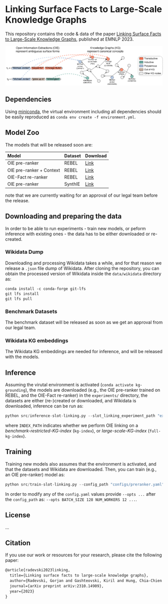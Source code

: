 # Linking Surface Facts to Large-Scale Knowledge Graphs

This repository contains the code & data of the paper [Linking Surface Facts to Large-Scale Knowledge Graphs](https://arxiv.org/abs/2310.14909), published at EMNLP 2023.

![Banner image](data/assets/banner.png)

## Dependencies

Using [miniconda](https://docs.conda.io/projects/miniconda/en/latest/), the virtual environment including all dependencies should be easily reproduced as `conda env create -f environment.yml`.

## Model Zoo

The models that will be released soon are:

| Model | Dataset | Download |
| :--- | :--- | :--- |
| OIE pre-ranker | REBEL | [Link](#) |
| OIE pre-ranker + Context | REBEL | [Link](#) |
| OIE-Fact re-ranker | REBEL | [Link](#) |
| OIE pre-ranker | SynthIE | [Link](#) |

note that we are currently waiting for an approval of our legal team before the release.

## Downloading and preparing the data

In order to be able to run experiments - train new models, or peform inference with existing ones - the data has to be either downloaded or re-created.

### Wikidata Dump

Downloading and processing Wikidata takes a while, and for that reason we release a `.json` file dump of Wikidata. After cloning the repository, you can obtain the processed version of Wikidata inside the `data/wikidata` directory as:

```shell
conda install -c conda-forge git-lfs
git lfs install
git lfs pull
```

### Benchmark Datasets

The benchmark dataset will be released as soon as we get an approval from our legal team.

### Wikidata KG embeddings

The Wikidata KG embeddings are needed for inference, and will be released with the models.

## Inference

Assuming the virutal environment is activated (`conda activate kg-grounding`), the models are downloaded (e.g., the OIE pre-ranker trained on REBEL, and the OIE-Fact re-ranker) in the `experiments/` directory, the datasets are either (re-)created or downloaded, and Wikidata is downloaded, inference can be run as:

```python
python src/inference-slot-linking.py --slot_linking_experiment_path "experiments/preranker-rebel-context/" --fact_reranking_experiment_path "experiments/reranker-rebel/" --reranker_k 2 --opts DEVICE "cuda:0" BATCH_SIZE 128 NUM_WORKERS 8 TEST_DATASET_PATH "data/datasets/val_inductive.json" INDEX_PATH "experiments/preranker-rebel-context/kg-index"
```
where `INDEX_PATH` indicates whether we perform OIE linking on a *benchmark-restricted-KG-index* (`kg-index`), or *large-scale-KG-index* (`full-kg-index`).

## Training

Training new models also assumes that the environment is activated, and that the datasets and Wikidata are downloaded. Then, you can train (e.g., an OIE pre-ranker) model as:

```python
python src/train-slot-linking.py --config_path "configs/preranker.yaml"
```

In order to modify any of the `config.yaml` values provide `--opts ...` after the `config_path` as: `--opts BATCH_SIZE 128 NUM_WORKERS 12 ...`.
 

## License

...

## Citation

If you use our work or resources for your research, please cite the following paper:

```tex
@article{radevski2023linking,
  title={Linking surface facts to large-scale knowledge graphs},
  author={Radevski, Gorjan and Gashteovski, Kiril and Hung, Chia-Chien and Lawrence, Carolin and Glava{\v{s}}, Goran},
  journal={arXiv preprint arXiv:2310.14909},
  year={2023}
}
```